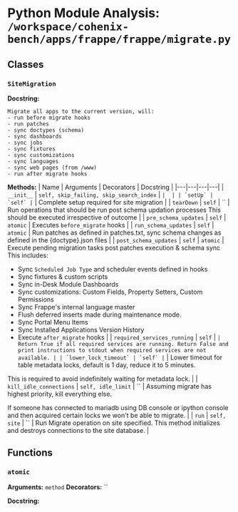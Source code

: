 # Python Module Analysis: `/workspace/cohenix-bench/apps/frappe/frappe/migrate.py`

## Classes

### `SiteMigration`


**Docstring:**
```
Migrate all apps to the current version, will:
- run before migrate hooks
- run patches
- sync doctypes (schema)
- sync dashboards
- sync jobs
- sync fixtures
- sync customizations
- sync languages
- sync web pages (from /www)
- run after migrate hooks
```

**Methods:**
| Name | Arguments | Decorators | Docstring |
|---|---|---|---|
| `__init__` | `self, skip_failing, skip_search_index` | `` |  |
| `setUp` | `self` | `` | Complete setup required for site migration |
| `tearDown` | `self` | `` | Run operations that should be run post schema updation processes
This should be executed irrespective of outcome |
| `pre_schema_updates` | `self` | `atomic` | Executes `before_migrate` hooks |
| `run_schema_updates` | `self` | `atomic` | Run patches as defined in patches.txt, sync schema changes as defined in the {doctype}.json files |
| `post_schema_updates` | `self` | `atomic` | Execute pending migration tasks post patches execution & schema sync
This includes:
* Sync `Scheduled Job Type` and scheduler events defined in hooks
* Sync fixtures & custom scripts
* Sync in-Desk Module Dashboards
* Sync customizations: Custom Fields, Property Setters, Custom Permissions
* Sync Frappe's internal language master
* Flush deferred inserts made during maintenance mode.
* Sync Portal Menu Items
* Sync Installed Applications Version History
* Execute `after_migrate` hooks |
| `required_services_running` | `self` | `` | Return True if all required services are running. Return False and print
instructions to stdout when required services are not available. |
| `lower_lock_timeout` | `self` | `` | Lower timeout for table metadata locks, default is 1 day, reduce it to 5 minutes.

This is required to avoid indefinitely waiting for metadata lock. |
| `kill_idle_connections` | `self, idle_limit` | `` | Assuming migrate has highest priority, kill everything else.

If someone has connected to mariadb using DB console or ipython console and then acquired
certain locks we won't be able to migrate. |
| `run` | `self, site` | `` | Run Migrate operation on site specified. This method initializes
and destroys connections to the site database. |





## Functions

### `atomic`
**Arguments:** `method`
**Decorators:** ``

**Docstring:**
```

```

